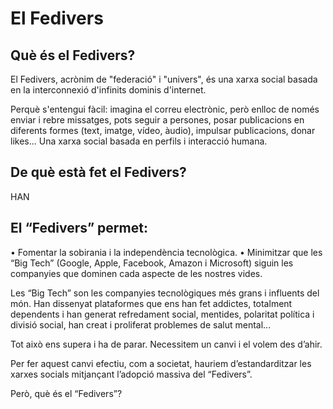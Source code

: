 # El Fedivers

## Què és el Fedivers?

El Fedivers, acrònim de "federació" i "univers", és una xarxa social basada en la interconnexió d'infinits dominis d'internet.

Perquè s'entengui fàcil: imagina el correu electrònic, però enlloc de només enviar i rebre missatges, pots seguir a persones, posar publicacions en diferents formes (text, imatge, vídeo, àudio), impulsar publicacions, donar likes... Una xarxa social basada en perfils i interacció humana.

## De què està fet el Fedivers?

HAN

## El “Fedivers” permet:

•	Fomentar la sobirania i la independència tecnològica.
•	Minimitzar que les “Big Tech” (Google, Apple, Facebook, Amazon i Microsoft) siguin les companyies que dominen cada aspecte de les nostres vides.

Les “Big Tech” son les companyies tecnològiques més grans i influents del món. Han dissenyat plataformes que ens han fet addictes, totalment dependents i han generat refredament social, mentides, polaritat política i divisió social, han creat i proliferat problemes de salut mental...

Tot això ens supera i ha de parar. Necessitem un canvi i el volem des d’ahir.

Per fer aquest canvi efectiu, com a societat, hauriem d’estandarditzar les xarxes socials mitjançant l’adopció massiva del “Fedivers”.

Però, què és el “Fedivers”?